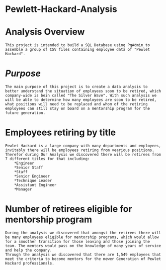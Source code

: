 # **Pewlett-Hackard-Analysis**

# Analysis Overview
    This project is intended to build a SQL Database using PgAdmin to assemble a group of CSV files containing employee data of "Pewlet Hackard". 

# *Purpose*
    The main purpose of this project is to create a data analysis to better understand the situation of employees soon to be retired, which company-wide is bein called "The Silver Wave". With such analysis we will be able to determine how many employees are soon to be retired, what positions will need to be replaced and whom of the retiring employees can still stay on board on a mentorship program for the future generation.


# Employees retiring by title
    Pewlet Hackard is a large company with many departments and employees, invitably there will be employees retiring from vearious positions. Therefor during Our Analysis we discovered there will be retirees from 7 different titles for that including:
        *Engineer
        *Senior Staff
        *Staff
        *Senior Engineer
        *Technique Leader
        *Assistant Engineer
        *Manager

# Number of retirees eligible for mentorship program
    During the analysis we discovered that amongst the retirees there will be many employees eligible for mentorship programs, which would allow for a smoother transition for those leaving and those joining the team. The mentors would pass on the knowledge of many years of service and help the company. 
    Through the analysis we discovered that there are 1,549 employees that meet the criteria to become mentors for the newer Generation of Pewlet Hackard professionals.
